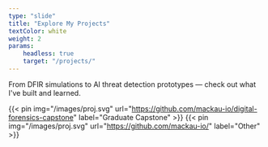 ```yaml
---
type: "slide"
title: "Explore My Projects"
textColor: white
weight: 2
params:
    headless: true
    target: "/projects/"
---
```


From DFIR simulations to AI threat detection prototypes — check out what I've built and learned.

{{< pin img="/images/proj.svg" url="https://github.com/mackau-io/digital-forensics-capstone" label="Graduate Capstone" >}}
{{< pin img="/images/proj.svg" url="https://github.com/mackau-io/" label="Other" >}}
